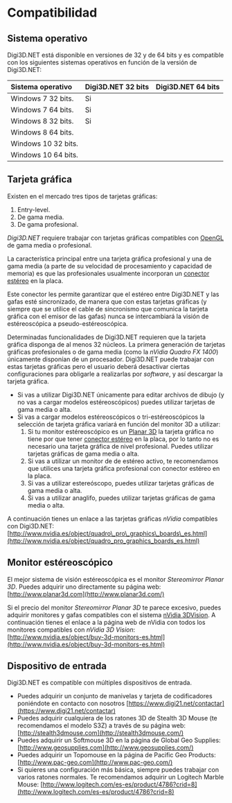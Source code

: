 # Compatibilidad

## Sistema operativo

Digi3D.NET está disponible en versiones de 32 y de 64 bits y es compatible con los siguientes sistemas operativos en función de la versión de Digi3D.NET:

| Sistema operativo | Digi3D.NET 32 bits | Digi3D.NET 64 bits |
| :--- | :--- | :--- |
| Windows 7 32 bits. | Si |  |
| Windows 7 64 bits. | Si |  |
| Windows 8 32 bits. | Si |  |
| Windows 8 64 bits. |  |  |
| Windows 10 32 bits. |  |  |
| Windows 10 64 bits. |  |  |

## Tarjeta gráfica

Existen en el mercado tres tipos de tarjetas gráficas:

1. Entry-level.
2. De gama media.
3. De gama profesional.

_Digi3D.NET_ requiere trabajar con tarjetas gráficas compatibles con [OpenGL]() de gama media o profesional.

La característica principal entre una tarjeta gráfica profesional y una de gama media \(a parte de su velocidad de procesamiento y capacidad de memoria\) es que las profesionales usualmente incorporan un [conector estéreo]() en la placa.

Este conector les permite garantizar que el estéreo entre Digi3D.NET y las gafas esté sincronizado, de manera que con estas tarjetas gráficas \(y siempre que se utilice el cable de sincronismo que comunica la tarjeta gráfica con el emisor de las gafas\) nunca se intercambiará la visión de estéreoscópica a pseudo-estéreoscópica.

Determinadas funcionalidades de Digi3D.NET requieren que la tarjeta gráfica disponga de al menos 32 núcleos. La primera generación de tarjetas gráficas profesionales o de gama media \(como la _nVidia Quadro FX 1400_\) únicamente disponían de un procesador. Digi3D.NET puede trabajar con estas tarjetas gráficas pero el usuario deberá desactivar ciertas configuraciones para obligarle a realizarlas por _software_, y así descargar la tarjeta gráfica.

* Si vas a utilizar Digi3D.NET únicamente para editar archivos de dibujo \(y no vas a cargar modelos estéreoscópicos\) puedes utilizar tarjetas de gama media o alta.
* Si vas a cargar modelos estéreoscópicos o tri-estéreoscópicos la selección de tarjeta gráfica variará en función del monitor 3D a utilizar:
  1. Si tu monitor estéreoscópico es un [Planar 3D]() la tarjeta gráfica no tiene por que tener [conector estéreo]() en la placa, por lo tanto no es necesario una tarjeta gráfica de nivel profesional. Puedes utilizar tarjetas gráficas de gama media o alta.
  2. Si vas a utilizar un monitor de de estéreo activo, te recomendamos que utilices una tarjeta gráfica profesional con conector estéreo en la placa.
  3. Si vas a utilizar estereóscopo, puedes utilizar tarjetas gráficas de gama media o alta. 
  4. Si vas a utilizar anaglifo, puedes utilizar tarjetas gráficas de gama media o alta.

A continuación tienes un enlace a las tarjetas gráficas _nVidia_ compatibles con Digi3D.NET: [http://www.nvidia.es/object/quadro\_pro\_graphics\_boards\_es.html](http://www.nvidia.es/object/quadro_pro_graphics_boards_es.html)

## Monitor estéreoscópico

El mejor sistema de visión estéreoscópica es el monitor _Stereomirror Planar 3D_. Puedes adquirir uno directamente su página web: [http://www.planar3d.com](http://www.planar3d.com/)

Si el precio del monitor _Stereomirror Planar 3D_ te parece excesivo, puedes adquirir monitores y gafas compatibles con el sistema [nVidia 3DVision](). A continuación tienes el enlace a la página web de nVidia con todos los monitores compatibles con _nVidia 3D Vision_: [http://www.nvidia.es/object/buy-3d-monitors-es.html](http://www.nvidia.es/object/buy-3d-monitors-es.html)

## Dispositivo de entrada

Digi3D.NET es compatible con múltiples dispositivos de entrada.

* Puedes adquirir un conjunto de manivelas y tarjeta de codificadores poniéndote en contacto con nosotros [https://www.digi21.net/contactar](https://www.digi21.net/contactar)
* Puedes adquirir cualquiera de los ratones 3D de Stealth 3D Mouse \(te recomendamos el modelo S3Z\) a través de su página web: [http://stealth3dmouse.com](http://stealth3dmouse.com/)
* Puedes adquirir un Softmouse 3D en la página de Global Geo Supplies: [http://www.geosupplies.com](http://www.geosupplies.com/)
* Puedes adquirir un Topomouse en la página de Pacific Geo Products: [http://www.pac-geo.com](http://www.pac-geo.com/)
* Si quieres una configuración más básica, siempre puedes trabajar con varios ratones normales. Te recomendamos adquirir un Logitech Marble Mouse: [http://www.logitech.com/es-es/product/4786?crid=8](http://www.logitech.com/es-es/product/4786?crid=8)

